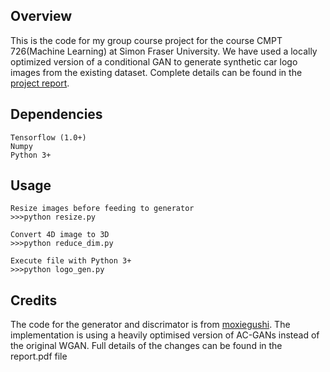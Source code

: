 

## Overview
This is the code for my group course project for the course CMPT 726(Machine Learning) at Simon Fraser University. We have used a locally optimized version of a conditional GAN to generate synthetic car logo images from the existing dataset. Complete details can be found in the [project report](https://github.com/jsully1996/AI_Projects/Synthetic_Image_Generation_with_AC-GANs/report.pdf).


## Dependencies  
```
Tensorflow (1.0+)
Numpy
Python 3+
```
## Usage
```
Resize images before feeding to generator
>>>python resize.py

Convert 4D image to 3D
>>>python reduce_dim.py

Execute file with Python 3+
>>>python logo_gen.py
```



## Credits

The code for the generator and discrimator is from [moxiegushi](https://github.com/moxiegushi/pokeGAN). 
The implementation is using a heavily optimised version of AC-GANs instead of the original WGAN.
Full details of the changes can be found in the report.pdf file